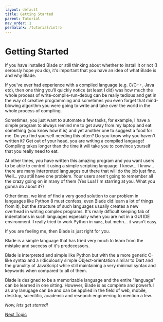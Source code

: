 ```yaml
---
layout: default
title: Getting Started
parent: Tutorial
nav_order: 1
permalink: /tutorial/intro
---
```



# Getting Started

If you have installed Blade or still thinking about whether to install it or not (I serously hope you do),
it's important that you have an idea of what Blade is and why Blade.

If you've ever had experience with a compiled language (e.g. C/C++, Java etc), then one thing you'll quickly
notice (at least I did) was how much the whole process of write-compile-run-debug can be really tedious and get
in the way of creative programming and sometimes you even forget that mind-blowing algorithm you were going
to write and take over the world in the whole process of compiling.

Sometimes, you just want to automate a few tasks, for example, I have a simple program to always remind me to
get away from my laptop and eat something (you know how it is) and yet another one to suggest a food for me.
Do you find yourself needing this often? Do you know why you haven't written it? Get out of your head, you are
writing a compiled language! Compiling takes longer than the time it will take you to convince yourself that
you really need to eat.

At other times, you have written this amazing program and you want users to be able to control it using a simple
scripting language. I know... I know... there are many interpreted languages out there that will do the job just
fine. Well... you still have one problem. Your users aren't going to remember all the crazy going on in many of 
them (Yes Lua! I'm starring at you. What you gonna do about it?)

Other times, we kind of find a very good solution to our problem in languages like Python (I must confess, even
Blade did learn a lot of things from it), but the structure of such languages usually creates a new overhead in
writing complex programs. It's really difficult keeping tab of indentations in such languages especially when you are not in a GUI IDE environment. I really tried to work Python in `nano`, but mehn... it wasn't easy.

If you are feeling me, then Blade is just right for you.

Blade is a simple language that has tried very much to learn from the mistake and success of it's predecessors.

Blade is interpreted and simple like Python but with the a more generic C-like syntax and a ridiculously simple
Object-orientation similar to Dart and the granulity of JavaScript while still maintaining a very minimal syntax and keywords when compared to all of them.

Blade is designed to be a memorizable language and the entire "language" can be learned in one sitting. However,
Blade is as complete and powerful as any lanugage can be and can be applied in the field of web, mobile, desktop,
scientific, academic and research engineering to mention a few.

_Now, lets get started!_


[Next Topic](./hello)